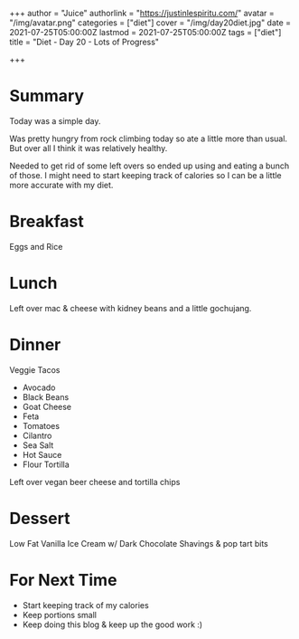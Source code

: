 +++
author = "Juice"
authorlink = "https://justinlespiritu.com/"
avatar = "/img/avatar.png"
categories = ["diet"]
cover = "/img/day20diet.jpg"
date = 2021-07-25T05:00:00Z
lastmod = 2021-07-25T05:00:00Z
tags = ["diet"]
title = "Diet - Day 20 - Lots of Progress"

+++
# Summary

Today was a simple day.

Was pretty hungry from rock climbing today so ate a little more than usual.  But over all I think it was relatively healthy.

Needed to get rid of some left overs so ended up using and eating a bunch of those.  I might need to start keeping track of calories so I can be a little more accurate with my diet.

# Breakfast

Eggs and Rice

# Lunch

Left over mac & cheese with kidney beans and a little gochujang.

# Dinner

Veggie Tacos

* Avocado
* Black Beans
* Goat Cheese
* Feta
* Tomatoes
* Cilantro
* Sea Salt
* Hot Sauce
* Flour Tortilla

Left over vegan beer cheese and tortilla chips

# Dessert

Low Fat Vanilla Ice Cream w/ Dark Chocolate Shavings & pop tart bits

# For Next Time

* Start keeping track of my calories
* Keep portions small
* Keep doing this blog & keep up the good work :)